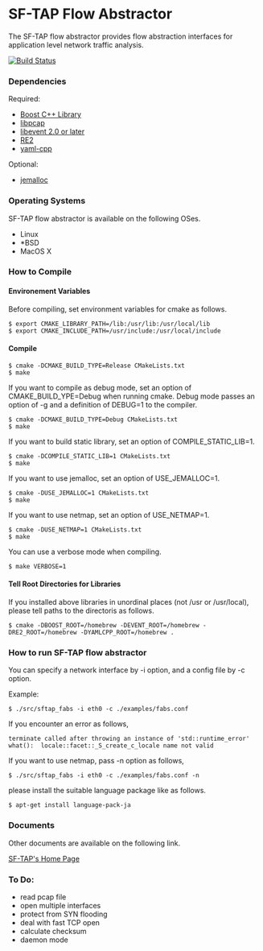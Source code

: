 # SF-TAP Flow Abstractor

The SF-TAP flow abstractor provides flow abstraction interfaces for application level network traffic analysis.

[![Build Status](https://travis-ci.org/SF-TAP/flow-abstractor.svg?branch=master)](https://travis-ci.org/SF-TAP/flow-abstractor)

### Dependencies

Required:

* [Boost C++ Library](http://www.boost.org/ "Boost")
* [libpcap](http://www.tcpdump.org/ "tcpdump/libpcap")
* [libevent 2.0 or later](http://libevent.org/ "libevent")
* [RE2](https://github.com/google/re2 "RE2")
* [yaml-cpp](https://github.com/jbeder/yaml-cpp "yaml-cpp")

Optional:

* [jemalloc](http://www.canonware.com/jemalloc/ "jemalloc")

### Operating Systems

SF-TAP flow abstractor is available on the following OSes.

* Linux
* *BSD
* MacOS X

### How to Compile

#### Environement Variables

Before compiling, set environment variables for cmake as follows.

    $ export CMAKE_LIBRARY_PATH=/lib:/usr/lib:/usr/local/lib
    $ export CMAKE_INCLUDE_PATH=/usr/include:/usr/local/include

#### Compile

    $ cmake -DCMAKE_BUILD_TYPE=Release CMakeLists.txt
    $ make

If you want to compile as debug mode, set an option of CMAKE_BUILD_YPE=Debug when running cmake. Debug mode passes an option of -g and a definition of DEBUG=1 to the compiler.

    $ cmake -DCMAKE_BUILD_TYPE=Debug CMakeLists.txt
    $ make

If you want to build static library, set an option of COMPILE_STATIC_LIB=1.

    $ cmake -DCOMPILE_STATIC_LIB=1 CMakeLists.txt
    $ make

If you want to use jemalloc, set an option of USE_JEMALLOC=1.

    $ cmake -DUSE_JEMALLOC=1 CMakeLists.txt
    $ make

If you want to use netmap, set an option of USE_NETMAP=1.

    $ cmake -DUSE_NETMAP=1 CMakeLists.txt
    $ make

You can use a verbose mode when compiling.

    $ make VERBOSE=1

#### Tell Root Directories for Libraries

If you installed above libraries in unordinal places (not /usr or /usr/local), please tell paths to the directoris as follows.

    $ cmake -DBOOST_ROOT=/homebrew -DEVENT_ROOT=/homebrew -DRE2_ROOT=/homebrew -DYAMLCPP_ROOT=/homebrew .

### How to run SF-TAP flow abstractor

You can specify a network interface by -i option, and a config file by -c option.

Example:

    $ ./src/sftap_fabs -i eth0 -c ./examples/fabs.conf

If you encounter an error as follows,

    terminate called after throwing an instance of 'std::runtime_error'
    what():  locale::facet::_S_create_c_locale name not valid

If you want to use netmap, pass -n option as follows,

    $ ./src/sftap_fabs -i eth0 -c ./examples/fabs.conf -n

please install the suitable language package like as follows.

    $ apt-get install language-pack-ja


### Documents

Other documents are available on the following link.

[SF-TAP's Home Page](http://sf-tap.github.io/ "SF-TAP")


### To Do:

* read pcap file
* open multiple interfaces
* protect from SYN flooding
* deal with fast TCP open
* calculate checksum
* daemon mode
